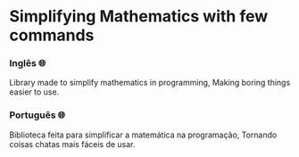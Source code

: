 # Simplifying Mathematics with few commands

### Inglês 🌐

Library made to simplify mathematics in programming,
Making boring things easier to use.


### Português 🌐

Biblioteca feita para simplificar a matemática na programação,
Tornando coisas chatas mais fáceis de usar.